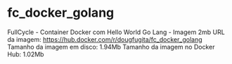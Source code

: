 # fc_docker_golang
FullCycle - Container Docker com Hello World Go Lang - Imagem 2mb
URL da imagem: https://hub.docker.com/r/dougfugita/fc_docker_golang
Tamanho da imagem em disco: 1.94Mb
Tamanho da imagem no Docker Hub: 1.02Mb
